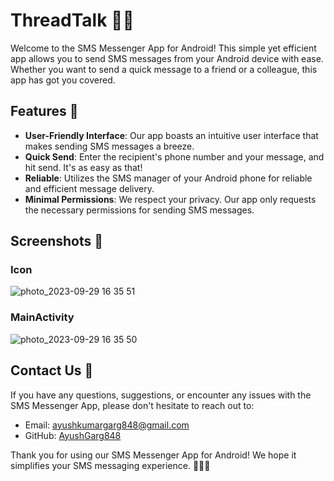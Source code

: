 # ThreadTalk 📱💬

Welcome to the SMS Messenger App for Android! This simple yet efficient app allows you to send SMS messages from your Android device with ease. Whether you want to send a quick message to a friend or a colleague, this app has got you covered. 

## Features 🚀

- **User-Friendly Interface**: Our app boasts an intuitive user interface that makes sending SMS messages a breeze.
- **Quick Send**: Enter the recipient's phone number and your message, and hit send. It's as easy as that!
- **Reliable**: Utilizes the SMS manager of your Android phone for reliable and efficient message delivery.
- **Minimal Permissions**: We respect your privacy. Our app only requests the necessary permissions for sending SMS messages.

## Screenshots 📲

### Icon
![photo_2023-09-29 16 35 51](https://github.com/AyushGarg848/ThreadTalk/assets/135207129/82c7ada3-6251-49a6-9df5-bc9b665c7598)
### MainActivity
![photo_2023-09-29 16 35 50](https://github.com/AyushGarg848/ThreadTalk/assets/135207129/b51855fd-f9bc-4380-b3fc-e24b70687fda)

## Contact Us 📧

If you have any questions, suggestions, or encounter any issues with the SMS Messenger App, please don't hesitate to reach out to:

- Email: ayushkumargarg848@gmail.com
- GitHub: [AyushGarg848](https://github.com/AyushGarg848)

Thank you for using our SMS Messenger App for Android! We hope it simplifies your SMS messaging experience. 🙌📲💬
